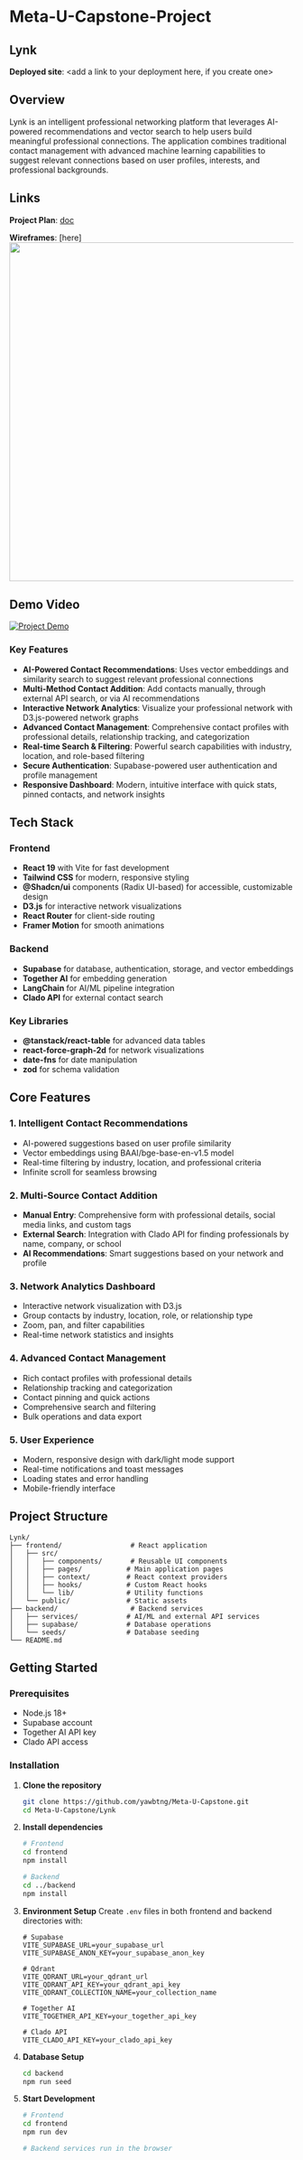 # Meta-U-Capstone-Project
## Lynk

**Deployed site**: <add a link to your deployment here, if you create one>

## Overview
Lynk is an intelligent professional networking platform that leverages AI-powered recommendations and vector search to help users build meaningful professional connections. The application combines traditional contact management with advanced machine learning capabilities to suggest relevant connections based on user profiles, interests, and professional backgrounds.


## Links
**Project Plan**: [doc](https://docs.google.com/document/d/1247j3yXhOr8HSFaHEmbuIilBysTZ2g5dqh01ur1Pmog) <br>

**Wireframes**: [here]<add a link to wire frames>
<img src="OR_INSERT_INLINE_YOUR_WIREFRAME_IMAGE_URL" width=600>

<add any other links here as you work on your project>

## Demo Video
[![Project Demo](<img width="1407" height="826" alt="Screenshot 2025-08-26 at 10 25 29 AM" src="https://github.com/user-attachments/assets/17de17d7-5408-4e90-ba81-03bca5690fee" />)](https://drive.google.com/file/d/1e4Gcdz_djTSsnb5HdvckwMwPOQu3RHoG/view?usp=sharing)



### Key Features
- **AI-Powered Contact Recommendations**: Uses vector embeddings and similarity search to suggest relevant professional connections
- **Multi-Method Contact Addition**: Add contacts manually, through external API search, or via AI recommendations
- **Interactive Network Analytics**: Visualize your professional network with D3.js-powered network graphs
- **Advanced Contact Management**: Comprehensive contact profiles with professional details, relationship tracking, and categorization
- **Real-time Search & Filtering**: Powerful search capabilities with industry, location, and role-based filtering
- **Secure Authentication**: Supabase-powered user authentication and profile management
- **Responsive Dashboard**: Modern, intuitive interface with quick stats, pinned contacts, and network insights

## Tech Stack

### Frontend
- **React 19** with Vite for fast development
- **Tailwind CSS** for modern, responsive styling
- **@Shadcn/ui** components (Radix UI-based) for accessible, customizable design
- **D3.js** for interactive network visualizations
- **React Router** for client-side routing
- **Framer Motion** for smooth animations

### Backend
- **Supabase** for database, authentication, storage, and vector embeddings
- **Together AI** for embedding generation
- **LangChain** for AI/ML pipeline integration
- **Clado API** for external contact search

### Key Libraries
- **@tanstack/react-table** for advanced data tables
- **react-force-graph-2d** for network visualizations
- **date-fns** for date manipulation
- **zod** for schema validation

## Core Features

### 1. Intelligent Contact Recommendations
- AI-powered suggestions based on user profile similarity
- Vector embeddings using BAAI/bge-base-en-v1.5 model
- Real-time filtering by industry, location, and professional criteria
- Infinite scroll for seamless browsing

### 2. Multi-Source Contact Addition
- **Manual Entry**: Comprehensive form with professional details, social media links, and custom tags
- **External Search**: Integration with Clado API for finding professionals by name, company, or school
- **AI Recommendations**: Smart suggestions based on your network and profile

### 3. Network Analytics Dashboard
- Interactive network visualization with D3.js
- Group contacts by industry, location, role, or relationship type
- Zoom, pan, and filter capabilities
- Real-time network statistics and insights

### 4. Advanced Contact Management
- Rich contact profiles with professional details
- Relationship tracking and categorization
- Contact pinning and quick actions
- Comprehensive search and filtering
- Bulk operations and data export

### 5. User Experience
- Modern, responsive design with dark/light mode support
- Real-time notifications and toast messages
- Loading states and error handling
- Mobile-friendly interface


## Project Structure

```
Lynk/
├── frontend/                 # React application
│   ├── src/
│   │   ├── components/       # Reusable UI components
│   │   ├── pages/           # Main application pages
│   │   ├── context/         # React context providers
│   │   ├── hooks/           # Custom React hooks
│   │   └── lib/             # Utility functions
│   └── public/              # Static assets
├── backend/                  # Backend services
│   ├── services/            # AI/ML and external API services
│   ├── supabase/            # Database operations
│   └── seeds/               # Database seeding
└── README.md
```

## Getting Started

### Prerequisites
- Node.js 18+ 
- Supabase account
- Together AI API key
- Clado API access

### Installation

1. **Clone the repository**
   ```bash
   git clone https://github.com/yawbtng/Meta-U-Capstone.git
   cd Meta-U-Capstone/Lynk
   ```

2. **Install dependencies**
   ```bash
   # Frontend
   cd frontend
   npm install
   
   # Backend
   cd ../backend
   npm install
   ```

3. **Environment Setup**
   Create `.env` files in both frontend and backend directories with:
   ```
   # Supabase
   VITE_SUPABASE_URL=your_supabase_url
   VITE_SUPABASE_ANON_KEY=your_supabase_anon_key
   
   # Qdrant
   VITE_QDRANT_URL=your_qdrant_url
   VITE_QDRANT_API_KEY=your_qdrant_api_key
   VITE_QDRANT_COLLECTION_NAME=your_collection_name
   
   # Together AI
   VITE_TOGETHER_API_KEY=your_together_api_key
   
   # Clado API
   VITE_CLADO_API_KEY=your_clado_api_key
   ```

4. **Database Setup**
   ```bash
   cd backend
   npm run seed
   ```

5. **Start Development**
   ```bash
   # Frontend
   cd frontend
   npm run dev
   
   # Backend services run in the browser

   ```

